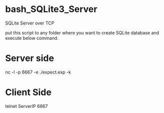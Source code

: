# bash_SQLite3_Server
SQLite Server over TCP


put this script to any folder where you want to create SQLite database and execute below command.

# Server side
nc -l -p 6667 -e ./expect.exp -k

# Client Side
telnet ServerIP 6667

